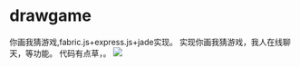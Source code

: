 # drawgame
你画我猜游戏,fabric.js+express.js+jade实现。
实现你画我猜游戏，我人在线聊天，等功能。
代码有点草，。
![](https://github.com/jqy518/drawgame/master/public/images/1.png)
